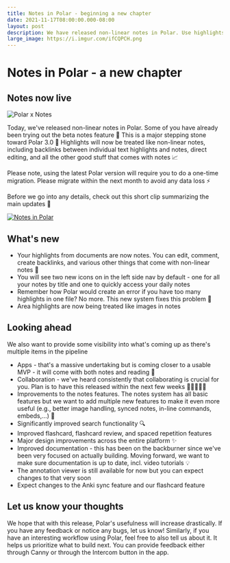 ```yaml
---
title: Notes in Polar - beginning a new chapter
date: 2021-11-17T08:00:00.000-08:00
layout: post
description: We have released non-linear notes in Polar. Use highlights just like notes
large_image: https://i.imgur.com/ifCQPCH.png
---
```


# Notes in Polar - a new chapter

## Notes now live

<img alt="Polar x Notes" src="https://i.imgur.com/995TM0p.png">

Today, we've released non-linear notes in Polar. Some of you have already been trying out the beta notes feature 🚀 This is a major stepping stone toward Polar 3.0 🎉 Highlights will now be treated like non-linear notes, including backlinks between individual text highlights and notes, direct editing, and all the other good stuff that comes with notes 📈

Please note, using the latest Polar version will require you to do a one-time migration. Please migrate within the next month to avoid any data loss ⚡

Before we go into any details, check out this short clip summarizing the main updates 🎥

[![Notes in Polar](https://i.imgur.com/SXNH4av.png)](https://youtu.be/oxfSNOuIaK0 "Notes in Polar")

## What's new
- Your highlights from documents are now notes. You can edit, comment, create backlinks, and various other things that come with non-linear notes 📝
- You will see two new icons on in the left side nav by default - one for all your notes by title and one to quickly access your daily notes 
- Remember how Polar would create an error if you have too many highlights in one file? No more. This new system fixes this problem 🙌
- Area highlights are now being treated like images in notes

## Looking ahead 

We also want to provide some visibility into what's coming up as there's multiple items in the pipeline
- Apps - that's a massive undertaking but is coming closer to a usable MVP - it will come with both notes and reading 📱
- Collaboration - we've heard consistently that collaborating is crucial for you. Plan is to have this released within the next few weeks 👨🏻‍🤝‍👨🏻
- Improvements to the notes features. The notes system has all basic features but we want to add multiple new features to make it even more useful (e.g., better image handling, synced notes, in-line commands, embeds,...) 🚀
- Significantly improved search functionality 🔍
- Improved flashcard, flashcard review, and spaced repetition features
- Major design improvements across the entire platform ✨
- Improved documentation - this has been on the backburner since we've been very focused on actually building. Moving forward, we want to make sure documentation is up to date, incl. video tutorials 💡
- The annotation viewer is still available for now but you can expect changes to that very soon
- Expect changes to the Anki sync feature and our flashcard feature

## Let us know your thoughts
We hope that with this release, Polar's usefulness will increase drastically. If you have any feedback or notice any bugs, let us know! Similarly, if you have an interesting workflow using Polar, feel free to also tell us about it. It helps us prioritize what to build next. You can provide feedback either through Canny or through the Intercom button in the app.
